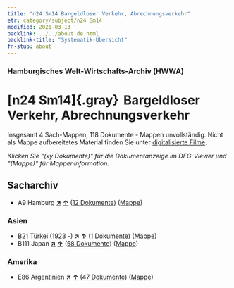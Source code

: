 ```yaml
---
title: "n24 Sm14 Bargeldloser Verkehr, Abrechnungsverkehr"
etr: category/subject/n24 Sm14
modified: 2021-03-13
backlink: ../../about.de.html
backlink-title: "Systematik-Übersicht"
fn-stub: about
---
```


### Hamburgisches Welt-Wirtschafts-Archiv (HWWA)
# [n24 Sm14]{.gray}&#8201; Bargeldloser Verkehr, Abrechnungsverkehr&#160; 




Insgesamt 4 Sach-Mappen, 118 Dokumente - Mappen unvollständig.
Nicht als Mappe aufbereitetes Material finden Sie unter [digitalisierte Filme](/film/h1_sh).

_Klicken Sie "(xy Dokumente)" für die Dokumentanzeige im DFG-Viewer und "(Mappe)" für Mappeninformation._

## Sacharchiv



- A9 Hamburg [**&nearr;**](../../../geo/i/140905/about.de.html "Hamburg (alle Mappen)") [**&uarr;**](../../../geo/about.de.html#A9 "Ländersystematik") (<a href="https://pm20.zbw.eu/dfgview/sh/140905,145376" title="über: Hamburg : Bargeldloser Verkehr, Abrechnungsverkehr" target="_blank">12 Dokumente</a>) ([Mappe](../../../../folder/sh/1409xx/140905/1453xx/145376/about.de.html))

### Asien

- B21 Türkei (1923 -) [**&nearr;**](../../../geo/i/141111/about.de.html "Türkei (1923 -) (alle Mappen)") [**&uarr;**](../../../geo/about.de.html#B21 "Ländersystematik") (<a href="https://pm20.zbw.eu/dfgview/sh/141111,145376" title="über: Türkei (1923 -) : Bargeldloser Verkehr, Abrechnungsverkehr" target="_blank">1 Dokumente</a>) ([Mappe](../../../../folder/sh/1411xx/141111/1453xx/145376/about.de.html))
- B111 Japan [**&nearr;**](../../../geo/i/141272/about.de.html "Japan (alle Mappen)") [**&uarr;**](../../../geo/about.de.html#B111 "Ländersystematik") (<a href="https://pm20.zbw.eu/dfgview/sh/141272,145376" title="über: Japan : Bargeldloser Verkehr, Abrechnungsverkehr" target="_blank">58 Dokumente</a>) ([Mappe](../../../../folder/sh/1412xx/141272/1453xx/145376/about.de.html))

### Amerika

- E86 Argentinien [**&nearr;**](../../../geo/i/141692/about.de.html "Argentinien (alle Mappen)") [**&uarr;**](../../../geo/about.de.html#E86 "Ländersystematik") (<a href="https://pm20.zbw.eu/dfgview/sh/141692,145376" title="über: Argentinien : Bargeldloser Verkehr, Abrechnungsverkehr" target="_blank">47 Dokumente</a>) ([Mappe](../../../../folder/sh/1416xx/141692/1453xx/145376/about.de.html))



